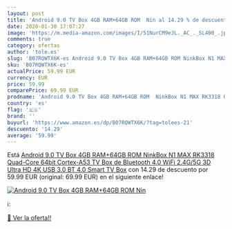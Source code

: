 ```yaml
---
layout: post
title: 'Android 9.0 TV Box 4GB RAM+64GB ROM  Nin al 14.29 % de descuento'
date: 2020-01-30 17:07:27
image: 'https://m.media-amazon.com/images/I/51NurCM9eJL._AC_._SL400_.jpg'
comments: true
category: ofertas
author: 'tole.es'
slug: 'B07RQWTX6K-es Android 9.0 TV Box 4GB RAM+64GB ROM NinkBox N1 MAX RK3318...'
sku: 'B07RQWTX6K-es'
actualPrice: 59.99 EUR
currency: EUR
price: 59.99
comparePrice: 69.99 EUR
prodname: 'Android 9.0 TV Box 4GB RAM+64GB ROM  NinkBox N1 MAX RK3318 Quad-Core 64bit Cortex-A53  TV Box de Bluetooth 4.0  WiFi 2.4G/5G  3D Ultra HD 4K  USB 3.0  BT 4.0 Smart TV Box'
country: 'es'
flag: '🇪🇸'
brand: ''
buyurl: 'https://www.amazon.es/dp/B07RQWTX6K/?tag=tolees-21'
descuento: '14.29'
average: '59.99'
---
```


Está [Android 9.0 TV Box 4GB RAM+64GB ROM  NinkBox N1 MAX RK3318 Quad-Core 64bit Cortex-A53  TV Box de Bluetooth 4.0  WiFi 2.4G/5G  3D Ultra HD 4K  USB 3.0  BT 4.0 Smart TV Box](https://www.amazon.es/dp/B07RQWTX6K/?tag=tolees-21) con 14.29 de descuento por 59.99 EUR (original: 69.99 EUR) en el siguiente enlace!

[![Android 9.0 TV Box 4GB RAM+64GB ROM  Nin](https://m.media-amazon.com/images/I/51NurCM9eJL._AC_._SL400_.jpg)](https://www.amazon.es/dp/B07RQWTX6K/?tag=tolees-21)

ℹ️:


[🛒 Ver la oferta!!](https://www.amazon.es/dp/B07RQWTX6K/?tag=tolees-21)
